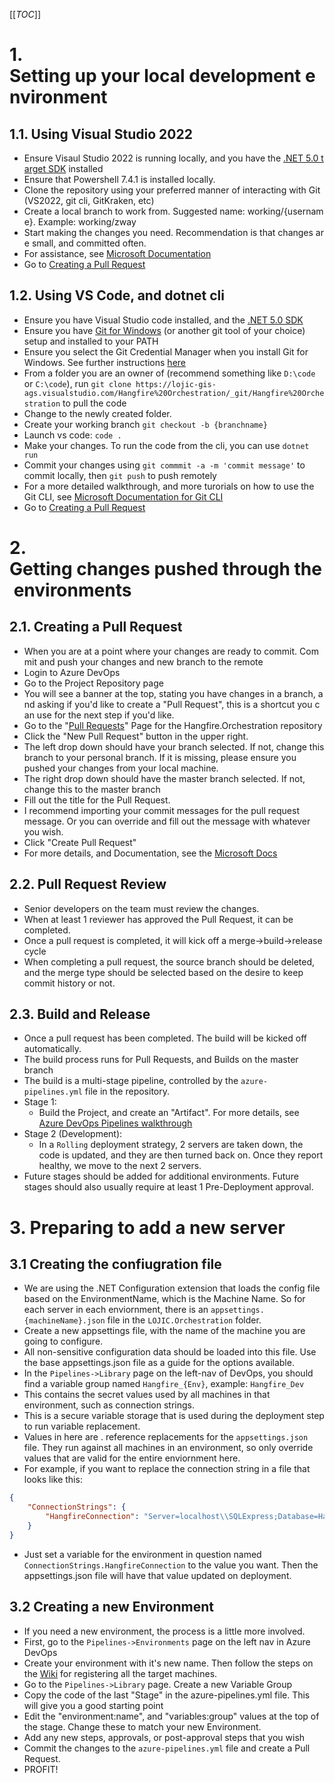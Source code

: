[[_TOC_]]


# 1. Setting up your local development environment
## 1.1. Using Visual Studio 2022
* Ensure Visaul Studio 2022 is running locally, and you have the [.NET 5.0 target SDK](https://dotnet.microsoft.com/en-us/download/dotnet/5.0) installed
* Ensure that Powershell 7.4.1 is installed locally.
* Clone the repository using your preferred manner of interacting with Git (VS2022, git cli, GitKraken, etc)
* Create a local branch to work from. Suggested name: working/{username}. Example: working/zway
* Start making the changes you need. Recommendation is that changes are small, and committed often.
* For assistance, see [Microsoft Documentation](https://learn.microsoft.com/en-us/azure/devops/repos/git/pushing?view=azure-devops&tabs=visual-studio-2022)
* Go to [Creating a Pull Request](@creating-a-pull-request)

## 1.2. Using VS Code, and dotnet cli
* Ensure you have Visual Studio code installed, and the [.NET 5.0 SDK](https://dotnet.microsoft.com/en-us/download/dotnet/5.0)
* Ensure you have [Git for Windows](https://git-scm.com/downloads) (or another git tool of your choice) setup and installed to your PATH
* Ensure you select the Git Credential Manager when you install Git for Windows. See further instructions [here](https://learn.microsoft.com/en-us/azure/devops/repos/git/share-your-code-in-git-cmdline?view=azure-devops)
* From a folder you are an owner of (recommend something like `D:\code` or `C:\code`), run `git clone https://lojic-gis-ags.visualstudio.com/Hangfire%20Orchestration/_git/Hangfire%20Orchestration` to pull the code
* Change to the newly created folder.
* Create your working branch `git checkout -b {branchname}`
* Launch vs code: `code .`
* Make your changes. To run the code from the cli, you can use `dotnet run`
* Commit your changes using `git commmit -a -m 'commit message'` to commit locally, then `git push` to push remotely
* For a more detailed walkthrough, and more turorials on how to use the Git CLI, see [Microsoft Documentation for Git CLI](https://learn.microsoft.com/en-us/azure/devops/repos/git/pushing?view=azure-devops&tabs=git-command-line)
* Go to [Creating a Pull Request](@creating-a-pull-request)

# 2. Getting changes pushed through the environments
## 2.1. Creating a Pull Request
* When you are at a point where your changes are ready to commit. Commit and push your changes and new branch to the remote
* Login to Azure DevOps
* Go to the Project Repository page
* You will see a banner at the top, stating you have changes in a branch, and asking if you'd like to create a "Pull Request", this is a shortcut you can use for the next step if you'd like.
* Go to the "[Pull Requests](https://lojic-gis-ags.visualstudio.com/_git/Hangfire%20Orchestration/pullrequests)" Page for the Hangfire.Orchestration repository
* Click the "New Pull Request" button in the upper right.
* The left drop down should have your branch selected. If not, change this branch to your personal branch. If it is missing, please ensure you pushed your changes from your local machine.
* The right drop down should have the master branch selected. If not, change this to the master branch
* Fill out the title for the Pull Request.
* I recommend importing your commit messages for the pull request message. Or you can override and fill out the message with whatever you wish.
* Click "Create Pull Request"
* For more details, and Documentation, see the [Microsoft Docs](https://learn.microsoft.com/en-us/azure/devops/repos/git/pull-requests?view=azure-devops&tabs=browser)

## 2.2. Pull Request Review
* Senior developers on the team must review the changes. 
* When at least 1 reviewer has approved the Pull Request, it can be completed.
* Once a pull request is completed, it will kick off a merge->build->release cycle
* When completing a pull request, the source branch should be deleted, and the merge type should be selected based on the desire to keep commit history or not.

## 2.3. Build and Release
* Once a pull request has been completed. The build will be kicked off automatically.
* The build process runs for Pull Requests, and Builds on the master branch
* The build is a multi-stage pipeline, controlled by the `azure-pipelines.yml` file in the repository.
* Stage 1:
    * Build the Project, and create an "Artifact". For more details, see [Azure DevOps Pipelines walkthrough](https://lojic-gis-ags.visualstudio.com/Hangfire%20Orchestration/_wiki/wikis/Hangfire-Orchestration.wiki/78/Azure-DevOps-Pipeline-Walkthrough)
* Stage 2 (Development):
    * In a `Rolling` deployment strategy, 2 servers are taken down, the code is updated, and they are then turned back on. Once they report healthy, we move to the next 2 servers.
* Future stages should be added for additional environments. Future stages should also usually require at least 1 Pre-Deployment approval.

# 3. Preparing to add a new server
## 3.1 Creating the confiugration file
* We are using the .NET Configuration extension that loads the config file based on the EnvironmentName, which is the Machine Name. So for each server in each enviornment, there is an `appsettings.{machineName}.json` file in the `LOJIC.Orchestration` folder.
* Create a new appsettings file, with the name of the machine you are going to configure.
* All non-sensitive configuration data should be loaded into this file. Use the base appsettings.json file as a guide for the options available.
* In the `Pipelines->Library` page on the left-nav of DevOps, you should find a variable group named `Hangfire_{Env}`, example: `Hangfire_Dev`
* This contains the secret values used by all machines in that environment, such as connection strings.
* This is a secure variable storage that is used during the deployment step to run variable replacement.
* Values in here are . reference replacements for the `appsettings.json` file. They run against all machines in an environment, so only override values that are valid for the entire enviornment here.
* For example, if you want to replace the connection string in a file that looks like this:
```json
{
    "ConnectionStrings": {
        "HangfireConnection": "Server=localhost\\SQLExpress;Database=Hangfire;User Id=hf_service;Password=>SuperSecure<"
    }
}
```
* Just set a variable for the environment in question named `ConnectionStrings.HangfireConnection` to the value you want. Then the appsettings.json file will have that value updated on deployment.

## 3.2 Creating a new Environment
* If you need a new environment, the process is a little more involved.
* First, go to the `Pipelines->Environments` page on the left nav in Azure DevOps
* Create your environment with it's new name. Then follow the steps on the [Wiki](https://lojic-gis-ags.visualstudio.com/Hangfire%20Orchestration/_wiki/wikis/Hangfire-Orchestration.wiki/76/Azure-DevOps-Agent-Setup-Guide) for registering all the target machines.
* Go to the `Pipelines->Library` page. Create a new Variable Group
* Copy the code of the last "Stage" in the azure-pipelines.yml file. This will give you a good starting point
* Edit the "environment:name", and "variables:group" values at the top of the stage. Change these to match your new Environment.
* Add any new steps, approvals, or post-approval steps that you wish
* Commit the changes to the `azure-pipelines.yml` file and create a Pull Request.
* PROFIT!
